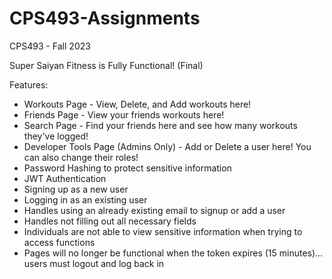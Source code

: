 # CPS493-Assignments
CPS493 - Fall 2023

Super Saiyan Fitness is Fully Functional! (Final)

Features:
+ Workouts Page - View, Delete, and Add workouts here!
+ Friends Page - View your friends workouts here!
+ Search Page - Find your friends here and see how many workouts they've logged!
+ Developer Tools Page (Admins Only) - Add or Delete a user here! You can also change their roles!
+ Password Hashing to protect sensitive information
+ JWT Authentication
+ Signing up as a new user
+ Logging in as an existing user
+ Handles using an already existing email to signup or add a user
+ Handles not filling out all necessary fields
+ Individuals are not able to view sensitive information when trying to access functions
+ Pages will no longer be functional when the token expires (15 minutes)... users must logout and log back in

